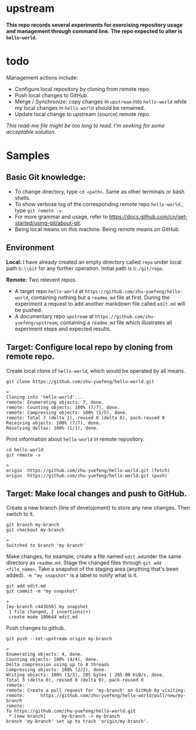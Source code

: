 # upstream
**This repo records several experiments for exercising repository usage and management through command line. The repo expected to alter is `hello-world`.**

# todo
Management actions include: 
* Configure local repository by cloning from remote repo.
* Push local changes to GitHub.
* Merge / Synchronize: copy changes in `upstream` into `hello-world` while my local changes in `hello-world` should be remained. 
* Update local change to upstream (source) remote repo.

*This read-me file might be too long to read. I'm seeking for some acceptable solution.*

# Samples
## Basic Git knowledge:
* To change directory, type ``cd <path>``. Same as other terminals or bash shells.
* To show verbose log of the corresponding remote repo `hello-world`., type ``git remote -v``.
* For more grammar and usage, refer to https://docs.github.com/cn/get-started/using-git/about-git.
* Being local means on this machine. Being remote means on GitHub.
## Environment
**Local:** I have already created an empty directory called `repo` under local path `G:\\Git` for any further operation. Initial path is `G:/git/repo`.

**Remote:** Two relevent repos.
* A target repo `hello-world` at `https://github.com/zhu-yuefeng/hello-world`, containing nothing but a `readme.md` file at first. During the experiment a request to add another markdown file called `edit.md` will be pushed.
* A documentary repo `upstream` at `https://github.com/zhu-yuefeng/upstream`, containing a `readme.md` file which illustrates all experiment steps and expected results.

## Target: Configure local repo by cloning from remote repo.
Create local clone of `hello-world`, which would be operated by all means.
>
    git clone https://github.com/zhu-yuefeng/hello-world.git

>
    >
    Cloning into 'hello-world'...
    remote: Enumerating objects: 7, done.
    remote: Counting objects: 100% (7/7), done.
    remote: Compressing objects: 100% (5/5), done.
    remote: Total 7 (delta 1), reused 0 (delta 0), pack-reused 0
    Receiving objects: 100% (7/7), done.
    Resolving deltas: 100% (1/1), done.
    
Print information about `hello-world` in remote repository.
>
    cd hello-world
    git remote -v
>
    >
    origin  https://github.com/zhu-yuefeng/hello-world.git (fetch)
    origin  https://github.com/zhu-yuefeng/hello-world.git (push)

## Target: Make local changes and push to GitHub.
Create a new branch (line of development) to store any new changes. Then switch to it.
>
    git branch my-branch
    git checkout my-branch
>
    >
    Switched to branch 'my-branch'

Make changes, for example, create a file named `edit.md`under the same directory as `readme.md`. Stage the changed files through `git add <file_name>`.
Take a snapshot of the staging area (anything that's been added). `-m "my snapshot"` is a label to notify what is it.
>
    git add edit.md
    git commit -m "my snapshot"
>
    >
    [my-branch c443b56] my snapshot
     1 file changed, 2 insertions(+)
     create mode 100644 edit.md

Push changes to github.
>
    git push --set-upstream origin my-branch
>
    >
    Enumerating objects: 4, done.
    Counting objects: 100% (4/4), done.
    Delta compression using up to 8 threads
    Compressing objects: 100% (2/2), done.
    Writing objects: 100% (3/3), 285 bytes | 285.00 KiB/s, done.
    Total 3 (delta 0), reused 0 (delta 0), pack-reused 0
    remote:
    remote: Create a pull request for 'my-branch' on GitHub by visiting:
    remote:      https://github.com/zhu-yuefeng/hello-world/pull/new/my-branch
    remote:
    To https://github.com/zhu-yuefeng/hello-world.git
     * [new branch]      my-branch -> my-branch
    branch 'my-branch' set up to track 'origin/my-branch'.




